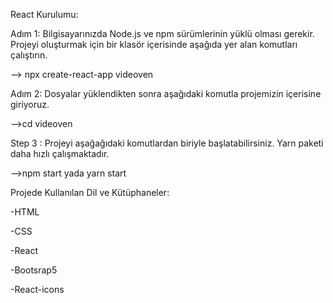 React Kurulumu:

Adım 1: Bilgisayarınızda Node.js ve npm sürümlerinin yüklü olması gerekir. Projeyi oluşturmak için bir klasör içerisinde aşağıda yer alan komutları çalıştırın.  

--> npx create-react-app videoven

Adım 2: Dosyalar yüklendikten sonra aşağıdaki komutla projemizin içerisine giriyoruz.

-->cd videoven

Step 3 : Projeyi aşağağıdaki komutlardan biriyle başlatabilirsiniz. Yarn paketi daha hızlı çalışmaktadır.

-->npm start yada yarn start

Projede Kullanılan Dil ve Kütüphaneler:

-HTML

-CSS

-React

-Bootsrap5

-React-icons
